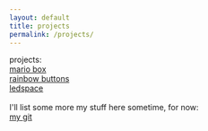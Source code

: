 ```yaml
---
layout: default
title: projects
permalink: /projects/
---
```

projects: <br>
<a href='/projects/mario_box'>mario box</a><br>
<a href='/projects/rainbow_buttons'>rainbow buttons</a><br>
<a href='/projects/ledspace'>ledspace</a><br><br>
I'll list some more my stuff here sometime, for now:<br>
<a href='https://git.omnius.zone/f0x'>my git</a>
